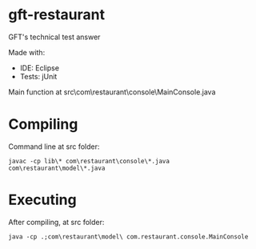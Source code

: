 # gft-restaurant  
GFT's technical test answer 

Made with:  
* IDE: Eclipse
* Tests: jUnit  

Main function at src\com\restaurant\console\MainConsole.java

# Compiling
Command line at src folder:
```
javac -cp lib\* com\restaurant\console\*.java com\restaurant\model\*.java
```

# Executing 
After compiling, at src folder:
```
java -cp .;com\restaurant\model\ com.restaurant.console.MainConsole
```
